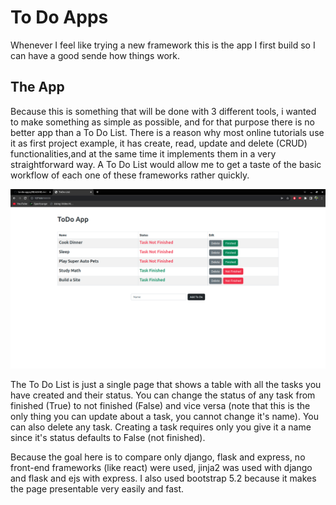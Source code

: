 # To Do Apps
Whenever I feel like trying a new framework this is the app I first build so I can have a good sende how things work.

## The App
Because this is something that will be done with 3 different tools, i wanted to make something as simple as possible, and for that purpose there is no better app than a To Do List. There is a reason why most online tutorials use it as first project example, it has create, read, update and delete (CRUD) functionalities,and at the same time it implements them in a very straightforward way. A To Do List would allow me to get a taste of the basic workflow of each one of these frameworks rather quickly.

![Screenshot](https://github.com/felix2000jp/to-do-apps/blob/main/public/todo.png)

The To Do List is just a single page that shows a table with all the tasks you have created and their status. You can change the status of any task from finished (True) to not finished (False) and vice versa (note that this is the only thing you can update about a task, you cannot change it's name). You can also delete any task. Creating a task requires only you give it a name since it's status defaults to False (not finished).

Because the goal here is to compare only django, flask and express, no front-end frameworks (like react) were used, jinja2 was used with django and flask and ejs with express. I also used bootstrap 5.2 because it makes the page presentable very easily and fast.

